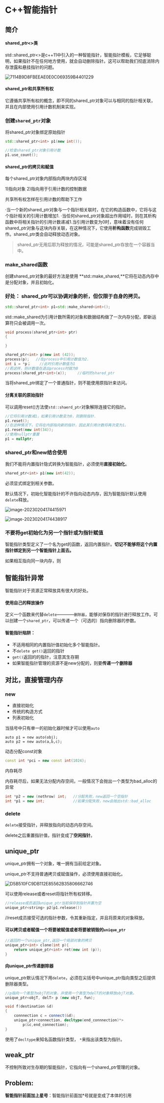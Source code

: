 # C++智能指针

## 简介

#### shared_ptr<>类

std::shared_ptr<>是c++11中引入的一种智能指针，智能指针模板，它足够聪明，如果指针不在任何地方使用，就会自动删除指针。这可以帮助我们彻底消除内存泄露和悬挂指针的问题。

![7114B9D8FBEEAE0E0C069359B4401229](c++智能指针.assets/7114B9D8FBEEAE0E0C069359B4401229.png)

#### shared_ptr和共享所有权

它遵循共享所有权的概念，即不同的shared_ptr对象可以与相同的指针相关联，并且在内部使用引用计数机制来实现。

### 创建```shared_ptr```对象

将shared_ptr对象绑定原始指针

```cpp
std::shared_ptr<int> p1(new int());

//检查shared_ptr对象引用计数
p1.use_count();
```

#### shared_ptr的拷贝和赋值

每个shared_ptr对象内部指向两块内存区域

1)指向对象
2)指向用于引用计数的控制数据

共享所有权怎样在引用计数的帮助下工作

·当一个新的shared_ptr对象与一个指针相关联时，在它的构造函数中，它将与这个指针相关的引用计数增加1.
·当任何shared_ptr对象超出作用域时，则在其析构函数中将相关指针的引用计数递减1.当引用计数变为0时，意味着没有任何shared_ptr对象与这块内存关联，在这种情况下，它使用**析构函数**完成销毁工作。shared_ptr类会自动释放动态对象。

> shared_ptr无用后耶为释放的情况，可能是shared_ptr存放在一个容器当中。

### make_shared函数

创建shared_ptr对象的最好方法是使用 **std::make_shared,**它将在动态内存中是分配对象，并且初始化。

### 好处： shared_ptr可以协调对象的析，但仅限于自身的拷贝。

```cpp
std::shared_ptr<int> p1=std::make_shared<int>();
```

std::make_shared为引用计数所需的对象和数据结构做了一次内存分配，即新运算符只会被调用一次。

```cpp
void process(shared_ptr<int> ptr)
{
    
}

shared_ptr<int> p(new int (42));
process(p);   //在process中引用计数值为2.
int i = *p；    //此时引用计数值为1
//若这样，则计数值在退出process时就为0
process(shared_ptr<int>(x));     //临时的shared_ptr
```

当将shared_ptr绑定了一个普通指针，则不能使用原指针来访问。

#### 分离关联的原始指针

可以调用reset()方法使```std::shaerd_ptr```对象解除连接它的指针。

```cpp
//它将引用计数减1，如果引用计数变为0，则删除指针.
p1.reset();
//在这种情况下，它将在内部指向新的指针，因此其引用计数将再次变为1。
p1.reset(new int(34));
//使用nullptr重置
p1 = nullptr;
```

### shared_ptr和new结合使用

我们不能将内置指针隐式转换为智能指针，必须使用**直接初始化**。

```cpp
shared_ptr<int> p1(new int(42));
```

必须显式绑定到相关参数。

默认情况下，初始化智能指针的不许指向动态内存，因为智能指针默认使用```delete```释放。

![image-20230204174415971](c++智能指针.assets/image-20230204174415971.png)

![image-20230204174438917](c++智能指针.assets/image-20230204174438917.png)

### 不要将get初始化为另一个指针或为指针赋值

智能指针类型定义了一个名为get的函数，返回内置指针。**切记不能够将这个内置指针绑定到另一个智能指针上面去。**

如果相互指向同一块内存，则



## 智能指针异常

智能指针对于资源正常释放具有很大的好处。

#### 使用自己的释放操作

定义一个函数来代替```delete```————```删除器```，能够对保存的指针进行释放工作。可以创建一个```shared_ptr```，可以传递一个（可选的）指向删除器的参数。

#### 智能指针陷阱：

* 不适用相同的内置指针值初始化多个智能指针。
* 不```delete get()```返回的指针
* ```get()```返回的的指针，注意其生存期
* 如果智能指针管理的资源不是new分配的，则要**传递一个删除器**



## 对比，直接管理内存

### new

* 直接初始化         
* 传统的构造方式
* 列表初始化

当括号中只有单一的初始化器时候才可以使用```auto```

```coo
auto p1 = new auto(obj);
auto p2 = new auto(a,b,c);
```

动态分配const对象

```cpp
const int *pci = new const int(1024);
```

内存耗尽

内存耗尽后，如果无法分配内存空间，一般情况下会抛出一个类型为bad_alloc的异常

```cpp
int *p2 = new (nothrow) int;   //分配失败，new返回一个空指针
int *p1 = new int;             //如果分配失败，new会抛出std::bad_alloc
```

### delete

```delete```接受指针，并释放指向的动态内存空间。

delete之后重置指针值，指针变成了**空闲指针**。



## unique_ptr

unique_ptr拥有一个对象，唯一拥有当前给定对象。

unique_ptr不支持普通拷贝或赋值操作，必须使用直接初始化。

![D5B510FC9DB112E85562B35806662746](c++智能指针.assets/D5B510FC9DB112E85562B35806662746.png)

可以使用release或者reset将指针所有权转移。

```cpp
//release成员返回unique_ptr当前保存到指针并置为空
unique_ptr<string> p2(p1.release())
```

//reset成员接受可选的指针参数，令其重新指定，并且将原来的对象释放。

#### 可以拷贝或者赋值一个将要被赋值或者将要被销毁的```unique_ptr```

```cpp
//返回的一个unique_ptr,返回一个局部对象的拷贝
unique_ptr<int> clone(int p){
    return unique_ptr<int> ret(new int (p));
}
```

#### 向unique_ptr传递删除器

unique_ptr默认情况下用```delete```，必须在尖括号中unique_ptr指向类型之后提供删除器类型。

```cpp
//p指向一个类型为objT的对象，并使用一个类型为delT的对象释放objT对象。
unique_ptr<objT, delT> p (new objT, fun);

void f(destination &d)
{
    connnection c = connect(&d);
    unique_ptr<connection, decltype(end_connnection)*>
        p(&c,end_connection);
}
```

使用了```decltype```来知名函数指针类型，  ```*```来指出该类型为指针。

## weak_ptr

不控制所致对生存期的智能指针，它指向有一个shared_ptr管理的对象。



## Problem:

**智能指针前面加上星号**：智能指针前面加*号就是变成了本体的引用
